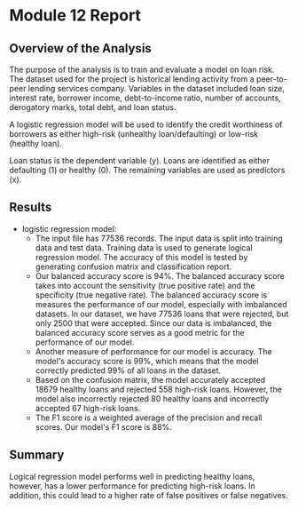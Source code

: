 # Module 12 Report 

## Overview of the Analysis

The purpose of the analysis is to train and evaluate a model on loan risk. The dataset used for the project is historical lending activity from a peer-to-peer lending services company. Variables in the dataset included loan size, interest rate, borrower income, debt-to-income ratio, number of accounts, derogatory marks, total debt, and loan status.

A logistic regression model will be used to identify the credit worthiness of borrowers as either high-risk (unhealthy loan/defaulting) or low-risk (healthy loan).

Loan status is the dependent variable (y). Loans are identified as either defaulting (1) or healthy (0). The remaining variables are used as predictors (x). 

## Results

* logistic regression model:
  * The input file has 77536 records. The input data is split into training data and test data. Training data is used to generate logical regression model. The accuracy of this model is tested by generating confusion matrix and classification report.
  * Our balanced accuracy score is 94%. The balanced accuracy score takes into account the sensitivity (true positive rate) and the specificity (true negative rate). The balanced accuracy score is measures the performance of our model, especially with imbalanced datasets. In our dataset, we have 77536 loans that were rejected, but only 2500 that were accepted. Since our data is imbalanced, the balanced accuracy score serves as a good metric for the performance of our model.
  * Another measure of performance for our model is accuracy. The model's accuracy score is 99%, which means that the model correctly predicted 99% of all loans in the dataset.
  * Based on the confusion matrix, the model accurately accepted 18679 healthy loans and rejected 558 high-risk loans. However, the model also incorrectly rejected 80 healthy loans and incorrectly accepted 67 high-risk loans.
  * The F1 score is a weighted average of the precision and recall scores. Our model's F1 score is 88%.
  

## Summary

Logical regression model performs well in predicting healthy loans, however, has a lower performance for predicting high-risk loans. In addition, this could lead to a higher rate of false positives or false negatives.
